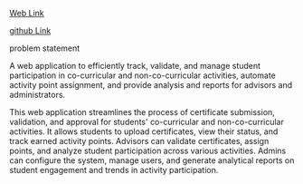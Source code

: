 <a href="https://activity-points.vercel.app/">Web Link</a>

<a href="https://github.com/1518manu/ActivityPoints.git">github Link</a>

problem statement  

A web application to efficiently track, validate, and manage student participation in co-curricular and non-co-curricular activities,
automate activity point assignment, and provide analysis and reports for advisors and administrators.


This web application streamlines the process of certificate submission, validation, and approval for students' co-curricular and non-co-curricular activities. 
It allows students to upload certificates, view their status, and track earned activity points. Advisors can validate certificates, assign points, and analyze student participation across various activities.
Admins can configure the system, manage users, and generate analytical reports on student engagement and trends in activity participation.


